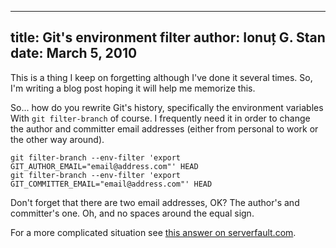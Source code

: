 -------------------------------
title: Git's environment filter
author: Ionuț G. Stan
date: March 5, 2010
-------------------------------


This is a thing I keep on forgetting although I've done it several times. So, I'm
writing a blog post hoping it will help me memorize this.

So... how do you rewrite Git's history, specifically the environment variables
With `git filter-branch` of course. I frequently need it in order to change the
author and committer email addresses (either from personal to work or the other
way around).

~~~ {.bash}
git filter-branch --env-filter 'export GIT_AUTHOR_EMAIL="email@address.com"' HEAD
git filter-branch --env-filter 'export GIT_COMMITTER_EMAIL="email@address.com"' HEAD
~~~

Don't forget that there are two email addresses, OK? The author's and committer's
one. Oh, and no spaces around the equal sign.

For a more complicated situation see [this answer on serverfault.com][1].


[1]: http://serverfault.com/questions/12373/how-do-i-edit-gits-history-to-correct-an-incorrect-email-address-name
